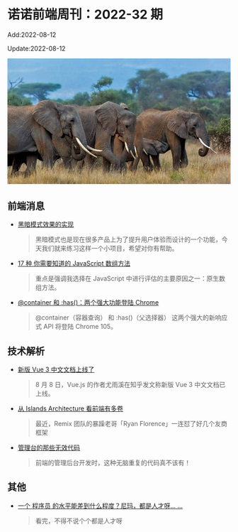 <!--
 * @Description:
 * @Author: wangfuyuan
 * @Email: zoeblow@gmail.com
 * @Date: 2022-06-12 14:32:06
 * @LastEditors: wangfuyuan
 * @LastEditTime: 2022-08-12 13:37:16
 * @FilePath: \nuofe-weekly1\2022\weekly-32.md
-->

# 诺诺前端周刊：2022-32 期

Add:2022-08-12

Update:2022-08-12

![202232](../images/2022/202232.jpg)

## 前端消息

- [黑暗模式效果的实现](https://mp.weixin.qq.com/s/F_G8nyCzTO6OoE-heiKv6g)

  > 黑暗模式也是现在很多产品上为了提升用户体验而设计的一个功能，今天我们就来练习这样一个小项目，希望对你有帮助。

- [17 种 你需要知道的 JavaScript 数组方法](https://mp.weixin.qq.com/s/b-mz2KhZsRnYZW8_htrmOQ)

  > 重点是强调我选择在 JavaScript 中进行评估的主要原因之一：原生数组方法。

- [@container 和 :has()：两个强大功能登陆 Chrome](https://mp.weixin.qq.com/s/eTUEprAd-1c1cK-l2VERPw)

  > @container（容器查询） 和 :has()（父选择器） 这两个强大的新响应式 API 将登陆 Chrome 105。

## 技术解析

- [新版 Vue 3 中文文档上线了](https://mp.weixin.qq.com/s/xLr_ndAx-OxHCIbKM_XQpQ)

  > 8 月 8 日，Vue.js 的作者尤雨溪在知乎发文称新版 Vue 3 中文文档已上线。

- [从 Islands Architecture 看前端有多卷](https://mp.weixin.qq.com/s/7Ej9P84j48S04nWWl0y-Og)

  > 最近，Remix 团队的暴躁老哥「Ryan Florence」一连怼了好几个友商框架

- [管理台的那些无效代码](https://mp.weixin.qq.com/s/knlWEpOll_No3wBladE3VQ)

  > 前端的管理后台开发时，这种无脑重复的代码真不该有！

## 其他

- [一个 程序员 的水平能差到什么程度？尼玛，都是人才呀... ...](https://mp.weixin.qq.com/s/JTQ4koFzmK0Y5Qco8KaDAw)

  > 看完，不得不说个个都是人才呀
